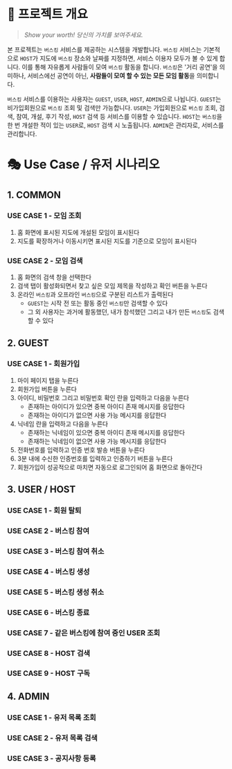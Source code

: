 # 📜 프로젝트 개요

> *Show your worth! 당신의 가치를 보여주세요.*

본 프로젝트는 `버스킹` 서비스를 제공하는 시스템을 개발합니다. 
`버스킹` 서비스는 기본적으로 `HOST`가 지도에 `버스킹` 장소와 날짜를 지정하면, 서비스 이용자 모두가 볼 수 있게 합니다.
이를 통해 자유롭게 사람들이 모여 `버스킹` 활동을 합니다.
`버스킹`은 '거리 공연'을 의미하나, 서비스에선 공연이 아닌, **사람들이 모여 할 수 있는 모든 모임 활동**을 의미합니다.

`버스킹` 서비스를 이용하는 사용자는 `GUEST`, `USER`, `HOST`, `ADMIN`으로 나뉩니다.
`GUEST`는 비가입회원으로 `버스킹` 조회 및 검색만 가능합니다.
`USER`는 가입회원으로 `버스킹` 조회, 검색, 참여, 개설, 후기 작성, `HOST` 검색 등 서비스를 이용할 수 있습니다. 
`HOST`는 `버스킹`을 한 번 개설한 적이 있는 `USER`로, `HOST` 검색 시 노출됩니다.
`ADMIN`은 관리자로, 서비스를 관리합니다.

# 🎭 Use Case / 유저 시나리오

## 1. COMMON

### USE CASE 1 - 모임 조회
1. 홈 화면에 표시된 지도에 개설된 모임이 표시된다
2. 지도를 확장하거나 이동시키면 표시된 지도를 기준으로 모임이 표시된다

### USE CASE 2 - 모임 검색
1. 홈 화면의 검색 창을 선택한다
2. 검색 탭이 활성화되면서 찾고 싶은 모임 제목을 작성하고 확인 버튼을 누른다
3. 온라인 `버스킹`과 오프라인 `버스킹`으로 구분된 리스트가 출력된다
   - `GUEST`는 시작 전 또는 활동 중인 `버스킹`만 검색할 수 있다
   - 그 외 사용자는 과거에 활동했던, 내가 참석했던 그리고 내가 만든 `버스킹`도 검색할 수 있다

## 2. GUEST

### USE CASE 1 - 회원가입

1. 마이 페이지 탭을 누른다
2. 회원가입 버튼을 누른다
3. 아이디, 비밀번호 그리고 비밀번호 확인 란을 입력하고 다음을 누른다
   - 존재하는 아이디가 있으면 중복 아이디 존재 메시지를 응답한다
   - 존재하는 아이디가 없으면 사용 가능 메시지를 응답한다
4. 닉네임 란을 입력하고 다음을 누른다
   - 존재하는 닉네임이 있으면 중복 아이디 존재 메시지를 응답한다
   - 존재하는 닉네임이 없으면 사용 가능 메시지를 응답한다
5. 전화번호를 입력하고 인증 번호 발송 버튼을 누른다
6. 3분 내에 수신한 인증번호를 입력하고 인증하기 버튼을 누른다
7. 회원가입이 성공적으로 마치면 자동으로 로그인되어 홈 화면으로 돌아간다

## 3. USER / HOST

### USE CASE 1 - 회원 탈퇴
### USE CASE 2 - 버스킹 참여
### USE CASE 3 - 버스킹 참여 취소
### USE CASE 4 - 버스킹 생성
### USE CASE 5 - 버스킹 생성 취소
### USE CASE 6 - 버스킹 종료
### USE CASE 7 - 같은 버스킹에 참여 중인 USER 조회
### USE CASE 8 - HOST 검색
### USE CASE 9 - HOST 구독

## 4. ADMIN

### USE CASE 1 - 유저 목록 조회
### USE CASE 2 - 유저 목록 검색
### USE CASE 3 - 공지사항 등록

